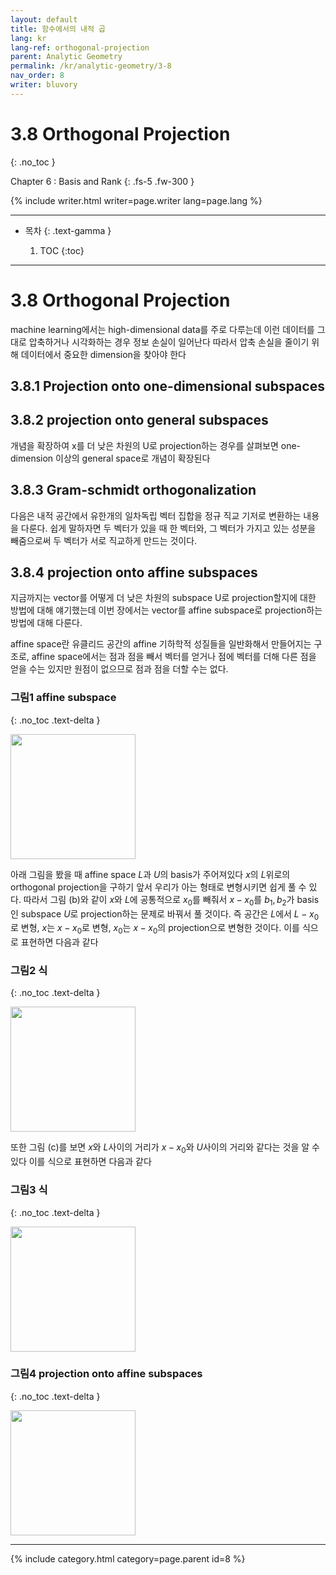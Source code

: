 ```yaml
---
layout: default
title: 함수에서의 내적 곱
lang: kr
lang-ref: orthogonal-projection
parent: Analytic Geometry
permalink: /kr/analytic-geometry/3-8
nav_order: 8
writer: bluvory
---
```


# 3.8 Orthogonal Projection
{: .no_toc }


Chapter 6 : Basis and Rank
{: .fs-5 .fw-300 }


{% include writer.html writer=page.writer lang=page.lang %}

---

- 목차
    {: .text-gamma }

    1. TOC
    {:toc}

---

# 3.8 Orthogonal Projection
machine learning에서는 high-dimensional data를 주로 다루는데
이런 데이터를 그대로 압축하거나 시각화하는 경우 정보 손실이 일어난다
따라서 압축 손실을 줄이기 위해 데이터에서 중요한 dimension을 찾아야 한다


## 3.8.1 Projection onto one-dimensional subspaces

## 3.8.2 projection onto general subspaces
개념을 확장하여 x를 더 낮은 차원의 U로 projection하는 경우를 살펴보면
one-dimension 이상의 general space로 개념이 확장된다

## 3.8.3 Gram-schmidt orthogonalization
다음은 내적 공간에서 유한개의 일차독립 벡터 집합을 정규 직교 기저로 변환하는 내용을 다룬다.
쉽게 말하자면 두 벡터가 있을 때 한 벡터와, 그 벡터가 가지고 있는 성분을 빼줌으로써 두 벡터가 서로 직교하게 만드는 것이다.

## 3.8.4 projection onto affine subspaces
지금까지는 vector를 어떻게 더 낮은 차원의 subspace U로 projection할지에 대한 방법에 대해 얘기했는데 이번 장에서는 vector를 affine subspace로 projection하는 방법에 대해 다룬다.


affine space란 유클리드 공간의 affine 기하학적 성질들을 일반화해서 만들어지는 구조로,
affine space에서는 점과 점을 빼서 벡터를 얻거나 점에 벡터를 더해 다른 점을 얻을 수는 있지만
원점이 없으므로 점과 점을 더할 수는 없다.

### **그림1** affine subspace
{: .no_toc .text-delta }

<img src="{{ site.figure | absolute_url }}3.8.4.1.png" width="200px"/>

아래 그림을 봤을 때 affine space $L$과 $U$의 basis가 주어져있다
$x$의 $L$위로의 orthogonal projection을 구하기 앞서 우리가 아는 형태로 변형시키면 쉽게 풀 수 있다. 따라서 그림 (b)와 같이 $x$와 $L$에 공통적으로 $x_0$를 빼줘서 $x-x_0$를 $b_1, b_2$가 basis인 subspace $U$로 projection하는 문제로 바꿔서 풀 것이다. 즉 공간은 $L$에서 $L-x_0$로 변형, $x$는 $x-x_0$로 변형, $x_0$는 $x-x_0$의 projection으로 변형한 것이다. 이를 식으로 표현하면 다음과 같다
### **그림2** 식
{: .no_toc .text-delta }

<img src="{{ site.figure | absolute_url }}3.8.4.2.png" width="200px"/>

또한 그림 (c)를 보면 $x$와 $L$사이의 거리가 $x-x_0$와 $U$사이의 거리와 같다는 것을 알 수 있다
이를 식으로 표현하면 다음과 같다

### **그림3** 식
{: .no_toc .text-delta }

<img src="{{ site.figure | absolute_url }}3.8.4.3.png" width="200px"/>

### **그림4** projection onto affine subspaces
{: .no_toc .text-delta }

<img src="{{ site.figure | absolute_url }}3.8.4.4.png" width="200px"/>

---

{% include category.html category=page.parent id=8 %}
